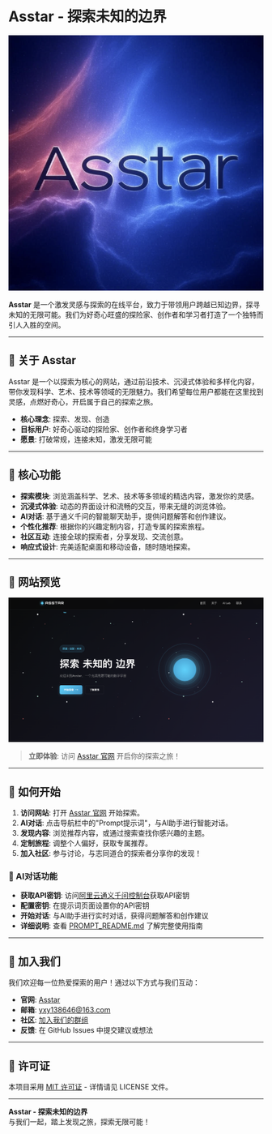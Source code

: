 # Asstar - 探索未知的边界

![Asstar Logo](./images/logo.jpg) <!-- 替换为你的网站 logo 链接 -->

**Asstar** 是一个激发灵感与探索的在线平台，致力于带领用户跨越已知边界，探寻未知的无限可能。我们为好奇心旺盛的探险家、创作者和学习者打造了一个独特而引人入胜的空间。

---

## 🌟 关于 Asstar

Asstar 是一个以探索为核心的网站，通过前沿技术、沉浸式体验和多样化内容，带你发现科学、艺术、技术等领域的无限魅力。我们希望每位用户都能在这里找到灵感，点燃好奇心，开启属于自己的探索之旅。

- **核心理念**: 探索、发现、创造
- **目标用户**: 好奇心驱动的探险家、创作者和终身学习者
- **愿景**: 打破常规，连接未知，激发无限可能

---

## 🚀 核心功能

- **探索模块**: 浏览涵盖科学、艺术、技术等多领域的精选内容，激发你的灵感。
- **沉浸式体验**: 动态的界面设计和流畅的交互，带来无缝的浏览体验。
- **AI对话**: 基于通义千问的智能聊天助手，提供问题解答和创作建议。
- **个性化推荐**: 根据你的兴趣定制内容，打造专属的探索旅程。
- **社区互动**: 连接全球的探索者，分享发现、交流创意。
- **响应式设计**: 完美适配桌面和移动设备，随时随地探索。

---

## 📸 网站预览

![网站截图](./images/website_photo.jpg) <!-- 替换为你的网站截图链接 -->

> **立即体验**: 访问 [Asstar 官网](https://asstar-x.github.io/) 开启你的探索之旅！ <!-- 替换为你的网站链接 -->

---

## 📖 如何开始

1. **访问网站**: 打开 [Asstar 官网](https://asstar-x.github.io/) 开始探索。
2. **AI对话**: 点击导航栏中的"Prompt提示词"，与AI助手进行智能对话。
3. **发现内容**: 浏览推荐内容，或通过搜索查找你感兴趣的主题。
4. **定制旅程**: 调整个人偏好，获取专属推荐。
5. **加入社区**: 参与讨论，与志同道合的探索者分享你的发现！

### 🤖 AI对话功能

- **获取API密钥**: 访问[阿里云通义千问控制台](https://dashscope.console.aliyun.com/)获取API密钥
- **配置密钥**: 在提示词页面设置你的API密钥
- **开始对话**: 与AI助手进行实时对话，获得问题解答和创作建议
- **详细说明**: 查看 [PROMPT_README.md](./PROMPT_README.md) 了解完整使用指南

---

## 🤝 加入我们

我们欢迎每一位热爱探索的用户！通过以下方式与我们互动：

- **官网**: [Asstar](https://asstar-x.github.io/)
- **邮箱**: yxy138646@163.com
- **社区**: [加入我们的群组](WX：AiSpinLab)
- **反馈**: 在 GitHub Issues 中提交建议或想法

---

## 📄 许可证

本项目采用 [MIT 许可证](LICENSE) - 详情请见 LICENSE 文件。

---

**Asstar - 探索未知的边界**  
与我们一起，踏上发现之旅，探索无限可能！